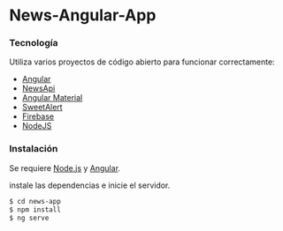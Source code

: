 # News-Angular-App

### Tecnología

Utiliza varios proyectos de código abierto para funcionar correctamente:

* [Angular](https://angular.io/)
* [NewsApi](https://newsapi.org/s/mexico-news-api)
* [Angular Material](https://material.angular.io/)
* [SweetAlert](https://sweetalert2.github.io/)
* [Firebase](https://firebase.google.com/)
* [NodeJS](https://nodejs.org/es/)

### Instalación

Se requiere [Node.js](https://nodejs.org/) y [Angular](https://angular.io/).

instale las dependencias e inicie el servidor.

```sh
$ cd news-app
$ npm install
$ ng serve
```
